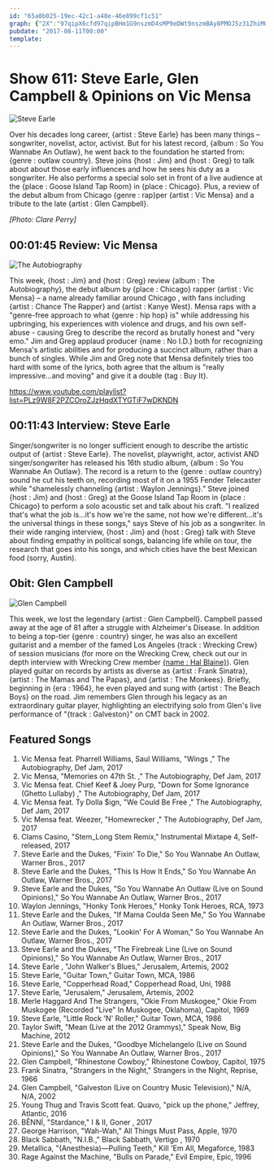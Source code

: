 ```yaml
---
id: "65a0b025-19ec-42c1-a48e-46e899cf1c51"
graph: {"2X":"97qipX6cfd97qipBHm1G9nszmD4sMP9eDWt9nszmBAy8PMOJ5z31ZhiMOJ5z9eDWtMOJ5z3TmBd9eDWt31Zhi3TmBd3TmBdBAy8P","JJ":"5LF6CVyi8xBCr54Vyi8xBCr54BFTyW"}
pubdate: "2017-08-11T00:00"
template: 
---
```






# Show 611: Steve Earle, Glen Campbell & Opinions on Vic Mensa

![Steve Earle](https://static.soundopinions.org/images/2017/steveearle_web.jpg)

Over his decades long career, {artist : Steve Earle} has been many things – songwriter, novelist, actor, activist. But for his latest record, {album : So You Wannabe An Outlaw}, he went back to the foundation he started from: {genre : outlaw country}. Steve joins {host : Jim} and {host : Greg} to talk about about those early influences and how he sees his duty as a songwriter. He also performs a special solo set in front of a live audience at the {place : Goose Island Tap Room} in {place : Chicago}. Plus, a review of the debut album from Chicago {genre : rap}per {artist : Vic Mensa} and a tribute to the late {artist : Glen Campbell}.

*[Photo: Clare Perry]*



## 00:01:45 Review: Vic Mensa

![The Autobiography](https://static.soundopinions.org/assets/611/2X0.jpg)

This week, {host : Jim} and {host : Greg} review {album : The Autobiography}, the debut album by {place : Chicago} rapper {artist : Vic Mensa} – a name already familiar around Chicago , with fans including {artist : Chance The Rapper} and {artist : Kanye West}. Mensa raps with a "genre-free approach to what {genre : hip hop} is" while addressing his upbringing, his experiences with violence and drugs, and his own self-abuse - causing Greg to describe the record as brutally honest and "very emo."  Jim and Greg applaud producer {name : No I.D.} both for recognizing Mensa's artistic abilities and for producing a succinct album, rather than a bunch of singles.  While Jim and Greg note that Mensa definitely tries too hard with some of the lyrics, both agree that the album is "really impressive…and moving" and give it a double {tag : Buy It}.

https://www.youtube.com/playlist?list=PLz9W8F2PZCOroZJzHqdXTYGTiF7wDKNDN



## 00:11:43 Interview: Steve Earle

Singer/songwriter is no longer sufficient enough to describe the artistic output of {artist : Steve Earle}. The novelist, playwright, actor, activist AND singer/songwriter has released his 16th studio album, {album : So You Wannabe An Outlaw}. The record is a return to the {genre : outlaw country} sound he cut his teeth on, recording most of it on a 1955 Fender Telecaster while "shamelessly channeling {artist : Waylon Jennings}." Steve joined {host : Jim} and {host : Greg} at the Goose Island Tap Room in {place : Chicago} to perform a solo acoustic set and talk about his craft. "I realized that's what the job is…it's how we're the same, not how we're different…it's the universal things in these songs," says Steve of his job as a songwriter. In their wide ranging interview, {host : Jim} and {host : Greg} talk with Steve about finding empathy in political songs, balancing life while on tour, the research that goes into his songs, and which cities have the best Mexican food (sorry, Austin).



## Obit: Glen Campbell

![Glen Campbell](https://static.soundopinions.org/images/2017/glencampbell_web.jpg)

This week, we lost the legendary {artist : Glen Campbell}. Campbell passed away at the age of 81 after a struggle with Alzheimer's Disease. In addition to being a top-tier {genre : country} singer, he was also an excellent guitarist and a member of the famed Los Angeles {track : Wrecking Crew} of session musicians (for more on the Wrecking Crew, check out our in depth interview with Wrecking Crew member [{name : Hal Blaine}](/show/488/#halblaine)). Glen played guitar on records by artists as diverse as {artist : Frank Sinatra}, {artist : The Mamas and The Papas}, and {artist : The Monkees}. Briefly, beginning in {era : 1964}, he even played and sung with {artist : The Beach Boys} on the road. Jim remembers Glen through his legacy as an extraordinary guitar player, highlighting an electrifying solo from Glen's live performance of "{track : Galveston}" on CMT back in 2002.



## Featured Songs

1. Vic Mensa feat. Pharrell Williams, Saul Williams, "Wings ," The Autobiography, Def Jam, 2017
2. Vic Mensa, "Memories on 47th St. ," The Autobiography, Def Jam, 2017
3. Vic Mensa feat. Chief Keef & Joey Purp, "Down for Some Ignorance (Ghetto Lullaby) ," The Autobiography, Def Jam, 2017
4. Vic Mensa feat. Ty Dolla $ign, "We Could Be Free ," The Autobiography, Def Jam, 2017
5. Vic Mensa feat. Weezer, "Homewrecker ," The Autobiography, Def Jam, 2017
6. Clams Casino, "Stem_Long Stem Remix," Instrumental Mixtape 4, Self-released, 2017
7. Steve Earle and the Dukes, "Fixin' To Die," So You Wannabe An Outlaw, Warner Bros., 2017
8. Steve Earle and the Dukes, "This Is How It Ends," So You Wannabe An Outlaw, Warner Bros., 2017
9. Steve Earle and the Dukes, "So You Wannabe An Outlaw (Live on Sound Opinions)," So You Wannabe An Outlaw, Warner Bros., 2017
10. Waylon Jennings, "Honky Tonk Heroes," Honky Tonk Heroes, RCA, 1973
11. Steve Earle and the Dukes, "If Mama Coulda Seen Me," So You Wannabe An Outlaw, Warner Bros., 2017
12. Steve Earle and the Dukes, "Lookin' For A Woman," So You Wannabe An Outlaw, Warner Bros., 2017
13. Steve Earle and the Dukes, "The Firebreak Line (Live on Sound Opinions)," So You Wannabe An Outlaw, Warner Bros., 2017
14. Steve Earle , "John Walker's Blues," Jerusalem, Artemis, 2002
15. Steve Earle, "Guitar Town," Guitar Town, MCA, 1986
16. Steve Earle, "Copperhead Road," Copperhead Road, Uni, 1988
17. Steve Earle, "Jerusalem," Jerusalem, Artemis, 2002
18. Merle Haggard And The Strangers, "Okie From Muskogee," Okie From Muskogee (Recorded "Live" In Muskogee, Oklahoma), Capitol, 1969
19. Steve Earle, "Little Rock 'N' Roller," Guitar Town, MCA, 1986
20. Taylor Swift, "Mean (Live at the 2012 Grammys)," Speak Now, Big Machine, 2012
21. Steve Earle and the Dukes, "Goodbye Michelangelo (Live on Sound Opinions)," So You Wannabe An Outlaw, Warner Bros., 2017
22. Glen Campbell, "Rhinestone Cowboy," Rhinestone Cowboy, Capitol, 1975
23. Frank Sinatra, "Strangers in the Night," Strangers in the Night, Reprise, 1966
24. Glen Campbell, "Galveston (Live on Country Music Television)," N/A, N/A, 2002
25. Young Thug and Travis Scott feat. Quavo, "pick up the phone," Jeffrey, Atlantic, 2016
26. BÊNNÍ, "Stardance," I & II, Goner , 2017
27. George Harrison, "Wah-Wah," All Things Must Pass, Apple, 1970
28. Black Sabbath, "N.I.B.," Black Sabbath, Vertigo , 1970
29. Metallica, "(Anesthesia)—Pulling Teeth," Kill 'Em All, Megaforce, 1983
30. Rage Against the Machine, "Bulls on Parade," Evil Empire, Epic, 1996